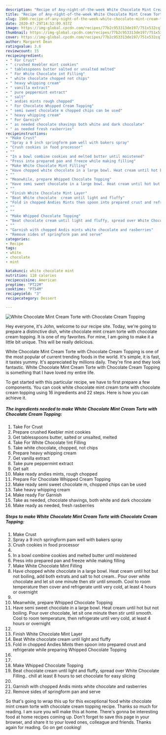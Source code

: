 ```yaml
---
description: "Recipe of Any-night-of-the-week White Chocolate Mint Cream Torte with Chocolate Cream Topping"
title: "Recipe of Any-night-of-the-week White Chocolate Mint Cream Torte with Chocolate Cream Topping"
slug: 1900-recipe-of-any-night-of-the-week-white-chocolate-mint-cream-torte-with-chocolate-cream-topping
date: 2020-07-29T14:52:09.937Z
image: https://img-global.cpcdn.com/recipes/77b2c953313de197/751x532cq70/white-chocolate-mint-cream-torte-with-chocolate-cream-topping-recipe-main-photo.jpg
thumbnail: https://img-global.cpcdn.com/recipes/77b2c953313de197/751x532cq70/white-chocolate-mint-cream-torte-with-chocolate-cream-topping-recipe-main-photo.jpg
cover: https://img-global.cpcdn.com/recipes/77b2c953313de197/751x532cq70/white-chocolate-mint-cream-torte-with-chocolate-cream-topping-recipe-main-photo.jpg
author: Margaret Dean
ratingvalue: 3.6
reviewcount: 15
recipeingredient:
- " For Crust"
- " crushed Keebler mint cookies"
- " tablesspoons butter salted or unsalted melted"
- " For White Chocolate int Filling"
- " white chocolate chopped not chips"
- " heavy whipping cream"
- " vanilla extract"
- " pure peppermint extract"
- " salt"
- " andies mints rough chopped"
- " For Chocolate Whipped Cream Topping"
- " semi sweet chocolate m chopped chips can be used"
- " heavy whipping cream"
- " For Garnish"
- " as needed chocolate shavings both white and dark chocolate"
- " as needed fresh rasberries"
recipeinstructions:
- "Make Crust"
- "Spray a 9 inch springform pam well with bakers spray"
- "Crush cookies in food processor"
- ""
- "In a bowl combine cookies and melted butter until moistened"
- "Press into prepared pan and freeze while making filling"
- "Make White Chocolate Mint Filling"
- "Have chopped white chocolate in a large bowl. Heat cream until hot but not boiling, add both extrats and salt to hot cream.. Pour over white chocolate and let sit one minute then stir until smooth. Cool to room temperature then cover and refrigerate until very cold, at least 4 hours or overnight"
- ""
- "Meanwhile, prepare Whipped Chocolate Topping"
- "Have semi sweet chocolate in a large bowl. Heat cream until hot but not boiling. Pour over chocolate, let sit one minute then stir until smooth. Cool to room temperature, then refrigerate until very cold, at least 4 hours or overnight"
- ""
- "Finish White Chocolate Mint Layer"
- "Beat White chocolate  cream until light and fluffy"
- "Fold in chopped Andies Mints then spoon into prepared crust and refrigerate while preparing Whipped Chocolate Topping"
- ""
- ""
- "Make Whipped Chocolate Topping"
- "Beat chocolate cream until light and fluffy, spread over White Chocolate  Filling.. chill at least 8 hours to set chocolate for easy slicing"
- ""
- "Garnish with chopped Andis mints white chocolate and rasberries"
- "Remove sides of springform pan and serve"
categories:
- Recipe
tags:
- white
- chocolate
- mint

katakunci: white chocolate mint 
nutrition: 118 calories
recipecuisine: American
preptime: "PT22M"
cooktime: "PT54M"
recipeyield: "3"
recipecategory: Dessert

---
```



![White Chocolate Mint Cream Torte with Chocolate Cream Topping](https://img-global.cpcdn.com/recipes/77b2c953313de197/751x532cq70/white-chocolate-mint-cream-torte-with-chocolate-cream-topping-recipe-main-photo.jpg)

Hey everyone, it's John, welcome to our recipe site. Today, we're going to prepare a distinctive dish, white chocolate mint cream torte with chocolate cream topping. It is one of my favorites. For mine, I am going to make it a little bit unique. This will be really delicious.

White Chocolate Mint Cream Torte with Chocolate Cream Topping is one of the most popular of current trending foods in the world. It's simple, it is fast, it tastes yummy. It's appreciated by millions daily. They're fine and they look fantastic. White Chocolate Mint Cream Torte with Chocolate Cream Topping is something that I have loved my entire life.




To get started with this particular recipe, we have to first prepare a few components. You can cook white chocolate mint cream torte with chocolate cream topping using 16 ingredients and 22 steps. Here is how you can achieve it.

<!--inarticleads1-->

##### The ingredients needed to make White Chocolate Mint Cream Torte with Chocolate Cream Topping:

1. Take  For Crust
1. Prepare  crushed Keebler mint cookies
1. Get  tablesspoons butter, salted or unsalted, melted
1. Take  For White Chocolate !int Filling
1. Take  white chocolate, chopped, not chips
1. Prepare  heavy whipping cream
1. Get  vanilla extract
1. Take  pure peppermint extract
1. Get  salt
1. Make ready  andies mints, rough chopped
1. Prepare  For Chocolate Whipped Cream Topping
1. Make ready  semi sweet chocolate m, chopped chips can be used
1. Take  heavy whipping cream
1. Make ready  For Garnish
1. Take  as needed, chocolate shavings, both white and dark chocolate
1. Make ready  as needed, fresh rasberries




<!--inarticleads2-->

##### Steps to make White Chocolate Mint Cream Torte with Chocolate Cream Topping:

1. Make Crust
1. Spray a 9 inch springform pam well with bakers spray
1. Crush cookies in food processor
1. 
1. In a bowl combine cookies and melted butter until moistened
1. Press into prepared pan and freeze while making filling
1. Make White Chocolate Mint Filling
1. Have chopped white chocolate in a large bowl. Heat cream until hot but not boiling, add both extrats and salt to hot cream.. Pour over white chocolate and let sit one minute then stir until smooth. Cool to room temperature then cover and refrigerate until very cold, at least 4 hours or overnight
1. 
1. Meanwhile, prepare Whipped Chocolate Topping
1. Have semi sweet chocolate in a large bowl. Heat cream until hot but not boiling. Pour over chocolate, let sit one minute then stir until smooth. Cool to room temperature, then refrigerate until very cold, at least 4 hours or overnight
1. 
1. Finish White Chocolate Mint Layer
1. Beat White chocolate  cream until light and fluffy
1. Fold in chopped Andies Mints then spoon into prepared crust and refrigerate while preparing Whipped Chocolate Topping
1. 
1. 
1. Make Whipped Chocolate Topping
1. Beat chocolate cream until light and fluffy, spread over White Chocolate  Filling.. chill at least 8 hours to set chocolate for easy slicing
1. 
1. Garnish with chopped Andis mints white chocolate and rasberries
1. Remove sides of springform pan and serve




So that's going to wrap this up for this exceptional food white chocolate mint cream torte with chocolate cream topping recipe. Thanks so much for reading. I am sure you will make this at home. There's gonna be interesting food at home recipes coming up. Don't forget to save this page in your browser, and share it to your loved ones, colleague and friends. Thanks again for reading. Go on get cooking!
